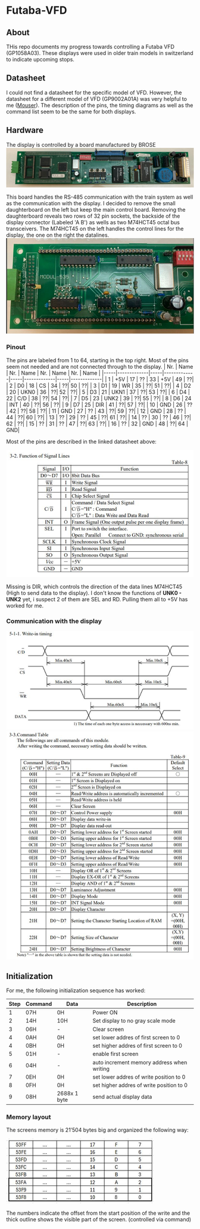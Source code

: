 # Futaba-VFD

## About
THis repo documents my progress towards controlling a Futaba VFD (GP1058A03). These displays were used in older train models in switzerland to indicate upcoming stops.

## Datasheet
I could not find a datasheet for the specific model of VFD. However, the datasheet for a different model of VFD (GP9002A01A) was very helpful to me ([Mouser](https://www.mouser.ch/ProductDetail/Futaba/GP9002A01A?qs=P1JMDcb91o7t2Tjm6t%2FvhQ%3D%3D&srsltid=AfmBOorSznqB-2h8J0frFgcTbIMfgcLTwlt7YdGSr8RNrMZZWhgJnwNu)). The description of the pins, the timing diagrams as well as the command list seem to be the same for both displays.

## Hardware
The display is controlled by a board manufactured by BROSE
![Controlboard](img/control_board.jpg)

This board handles the RS-485 communication with the train system as well as the communication with the display. I decided to remove the small daughterboard on the left but keep the main control board. Removing the daughterboard reveals two rows of 32 pin sockets, the backside of the display connector (Labeled 'A B') as wells as two M74HCT45 octal bus transceivers. The M74HCT45 on the left handles the control lines for the display, the one on the right the datalines.
![Pin rows and display connector](img/pin_rows.jpg)

### Pinout
The pins are labeled from 1 to 64, starting in the top right. Most of the pins seem not needed and are not connected through to the display. 
| Nr. | Name | Nr. | Name | Nr. | Name | Nr. | Name |
|-----|-------------|-----|-------------|-----|-------------|-----|-------------|
| 1 | +5V | 17 | ?? | 33 | +5V | 49 | ??|
| 2 | D0 | 18 | CS | 34 | ??| 50 | ??|
| 3 | D1 | 19 | WR | 35 | ??| 51 | ??|
| 4 | D2 | 20 | UKN0 | 36 | ??| 52 | ??|
| 5 | D3 | 21 | UKN1 | 37 | ??| 53 | ??|
| 6 | D4 | 22 | C/D | 38 | ??| 54 | ??|
| 7 | D5 | 23 | UNK2 | 39 | ??| 55 | ??|
| 8 | D6 | 24 | INT | 40 | ??| 56 | ??|
| 9 | D7 | 25 | DIR | 41 | ??| 57 | ??|
| 10 | GND | 26 | ?? | 42 | ??| 58 | ??|
| 11 | GND | 27 | ?? | 43 | ??| 59 | ??|
| 12 | GND | 28 | ?? | 44 | ??| 60 | ??|
| 13 | ?? | 29 | ?? | 45 | ??| 61 | ??|
| 14 | ?? | 30 | ?? | 46 | ??| 62 | ??|
| 15 | ?? | 31 | ?? | 47 | ??| 63 | ??|
| 16 | ?? | 32 | GND | 48 | ??| 64 | GND|

 
 Most of the pins are described in the linked datasheet above:

 ![Signal lines](img/signal_lines.jpg)

Missing is DIR, which controls the direction of the data lines M74HCT45 (High to send data to the display).
I don't know the functions of **UNK0 - UNK2** yet, i suspect 2 of them are SEL and RD. Pulling them all to +5V has worked for me.

### Communication with the display
![write timing](img/write_timing.JPG)
![commands](img/commands.JPG)

## Initialization
For me, the following initialization sequence has worked:

| Step | Command | Data | Description |
|------|---------|------|-------------|
| 1 | 07H | 0H | Power ON |
| 2 | 14H | 10H | Set display to no gray scale mode |
| 3 | 06H | - | Clear screen |
| 4 | 0AH | 0H | set lower addres of first screen to 0 |
| 4 | 0BH | 0H | set higher addres of first screen to 0 |
| 5 | 01H | - | enable first screen |
| 6 | 04H | - | auto increment memory address when writing |
| 7 | 0EH | 0H | set lower addres of write position to 0 |
| 8 | 0FH | 0H | set higher addres of write position to 0 |
| 9 | 08H | 2688x 1 byte | send actual display data |

### Memory layout

The screens memory is 21’504 bytes big and organized the following way:

 ![Memory](img/mem.jpg)

 The numbers indicate the offset from the start position of the write and the thick outline shows the visible part of the screen. (controlled via command)